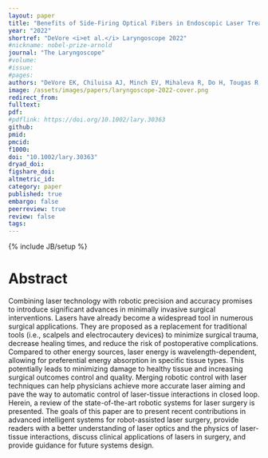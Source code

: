 ```yaml
---
layout: paper
title: "Benefits of Side‐Firing Optical Fibers in Endoscopic Laser Treatment of the Larynx"
year: "2022"
shortref: "DeVore <i>et al.</i> Laryngoscope 2022"
#nickname: nobel-prize-arnold
journal: "The Laryngoscope"
#volume:
#issue:
#pages:
authors: "DeVore EK, Chiluisa AJ, Minch EV, Mihaleva R, Do H, Tougas R, Fichera L, Carroll TL"
image: /assets/images/papers/laryngoscope-2022-cover.png
redirect_from:
fulltext:
pdf:
#pdflink: https://doi.org/10.1002/lary.30363
github:
pmid:
pmcid:
f1000:
doi: "10.1002/lary.30363"
dryad_doi:
figshare_doi:
altmetric_id:
category: paper
published: true
embargo: false
peerreview: true
review: false
tags:
---
```

{% include JB/setup %}

# Abstract
Combining laser technology with robotic precision and accuracy promises to introduce significant advances in minimally invasive surgical interventions. Lasers have already become a widespread tool in numerous surgical applications. They are proposed as a replacement for traditional tools (i.e., scalpels and electrocautery devices) to minimize surgical trauma, decrease healing times, and reduce the risk of postoperative complications. Compared to other energy sources, laser energy is wavelength-dependent, allowing for preferential energy absorption in specific tissue types. This potentially leads to minimizing damage to healthy tissue and increasing surgical outcomes control and quality. Merging robotic control with laser techniques can help physicians achieve more accurate laser aiming and pave the way to automatic control of laser-tissue interactions in closed loop. Herein, a review of the state-of-the-art robotic systems for laser surgery is presented. The goals of this paper are to present recent contributions in advanced intelligent systems for robot-assisted laser surgery, provide readers with a better understanding of laser optics and the physics of laser-tissue interactions, discuss clinical applications of lasers in surgery, and provide guidance for future systems design.
